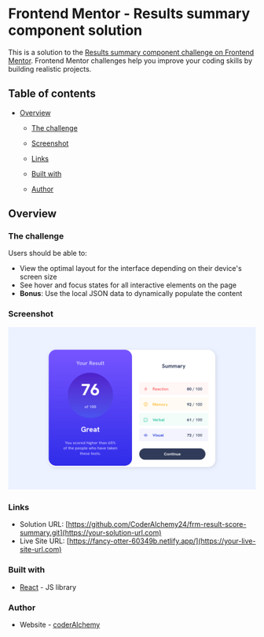 # Frontend Mentor - Results summary component solution

This is a solution to the [Results summary component challenge on Frontend Mentor](https://www.frontendmentor.io/challenges/results-summary-component-CE_K6s0maV). Frontend Mentor challenges help you improve your coding skills by building realistic projects.

## Table of contents

- [Overview](#overview)
  - [The challenge](#the-challenge)
  - [Screenshot](#screenshot)
  - [Links](#links)

  - [Built with](#built-with)
  
  - [Author](#author)



## Overview

### The challenge

Users should be able to:

- View the optimal layout for the interface depending on their device's screen size
- See hover and focus states for all interactive elements on the page
- **Bonus**: Use the local JSON data to dynamically populate the content

### Screenshot

![](./summary_screenshot.png)


### Links

- Solution URL: [https://github.com/CoderAlchemy24/frm-result-score-summary.git](https://your-solution-url.com)
- Live Site URL: [https://fancy-otter-60349b.netlify.app/](https://your-live-site-url.com)


### Built with

- [React](https://reactjs.org/) - JS library



### Author

- Website - [coderAlchemy](https://www.your-site.com)



